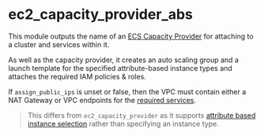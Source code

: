 # ec2_capacity_provider_abs

This module outputs the name of an [ECS Capacity Provider](https://docs.aws.amazon.com/AmazonECS/latest/developerguide/cluster-capacity-providers.html) for attaching to a cluster and services within it.

As well as the capacity provider, it creates an auto scaling group and a launch template for the specified attribute-based instance types and attaches the required IAM policies & roles.

If `assign_public_ips` is unset or false, then the VPC must contain either a NAT Gateway or VPC endpoints for the [required services](https://docs.aws.amazon.com/AmazonECS/latest/developerguide/vpc-endpoints.html).

> This differs from `ec2_capacity_provider` as it supports [attribute based instance selection](https://aws.amazon.com/blogs/aws/new-attribute-based-instance-type-selection-for-ec2-auto-scaling-and-ec2-fleet/) rather than specifying an instance type.